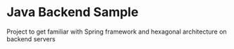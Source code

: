 # Java Backend Sample

Project to get familiar with Spring framework and hexagonal architecture on backend servers